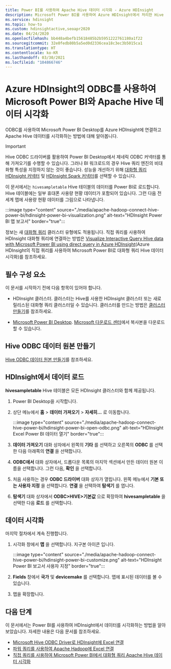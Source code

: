 ```yaml
---
title: Power BI를 사용하여 Apache Hive 데이터 시각화 - Azure HDInsight
description: Microsoft Power BI를 사용하여 Azure HDInsight에서 처리한 Hive 데이터를 시각화하는 방법에 대해 알아봅니다.
ms.service: hdinsight
ms.topic: how-to
ms.custom: hdinsightactive,seoapr2020
ms.date: 04/24/2020
ms.openlocfilehash: bb448a4befb15618485b2b5951222761180a1f22
ms.sourcegitcommit: 32e0fedb80b5a5ed0d2336cea18c3ec3b5015ca1
ms.translationtype: HT
ms.contentlocale: ko-KR
ms.lasthandoff: 03/30/2021
ms.locfileid: "104866746"
---
```

# <a name="visualize-apache-hive-data-with-microsoft-power-bi-using-odbc-in-azure-hdinsight"></a>Azure HDInsight의 ODBC를 사용하여 Microsoft Power BI와 Apache Hive 데이터 시각화

ODBC를 사용하여 Microsoft Power BI Desktop를 Azure HDInsight에 연결하고 Apache Hive 데이터를 시각화하는 방법에 대해 알아봅니다.

> [!IMPORTANT]
> Hive ODBC 드라이버를 활용하여 Power BI Desktop에서 제네릭 ODBC 커넥터를 통해 가져오기를 수행할 수 있습니다. 그러나 BI 워크로드의 경우 Hive 쿼리 엔진의 비대화형 특성을 지정하지 않는 것이 좋습니다. 성능을 개선하기 위해 [대화형 쿼리 HDInsight 커넥터](../interactive-query/apache-hadoop-connect-hive-power-bi-directquery.md) 및 [HDInsight Spark 커넥터](/power-bi/spark-on-hdinsight-with-direct-connect)를 선택할 수 있습니다.

이 문서에서는 `hivesampletable` Hive 테이블의 데이터를 Power BI로 로드합니다. Hive 테이블에는 일부 휴대폰 사용량 현황 데이터가 포함되어 있습니다. 그런 다음 전 세계 맵에 사용량 현황 데이터를 그림으로 나타냅니다.

:::image type="content" source="./media/apache-hadoop-connect-hive-power-bi/hdinsight-power-bi-visualization.png" alt-text="HDInsight Power BI 맵 보고서" border="true":::

정보는 새 [대화형 쿼리](../interactive-query/apache-interactive-query-get-started.md) 클러스터 유형에도 적용됩니다. 직접 쿼리를 사용하여 HDInsight 대화형 쿼리에 연결하는 방법은 [Visualize Interactive Query Hive data with Microsoft Power BI using direct query in Azure HDInsight](../interactive-query/apache-hadoop-connect-hive-power-bi-directquery.md)(Azure HDInsight의 직접 쿼리를 사용하여 Microsoft Power BI로 대화형 쿼리 Hive 데이터 시각화)를 참조하세요.

## <a name="prerequisites"></a>필수 구성 요소

이 문서를 시작하기 전에 다음 항목이 있어야 합니다.

* HDInsight 클러스터. 클러스터는 Hive를 사용한 HDInsight 클러스터 또는 새로 릴리스된 대화형 쿼리 클러스터일 수 있습니다. 클러스터를 만드는 방법은 [클러스터 만들기](apache-hadoop-linux-tutorial-get-started.md)를 참조하세요.

* [Microsoft Power BI Desktop](https://powerbi.microsoft.com/desktop/). [Microsoft 다운로드 센터](https://www.microsoft.com/download/details.aspx?id=45331)에서 복사본을 다운로드할 수 있습니다.

## <a name="create-hive-odbc-data-source"></a>Hive ODBC 데이터 원본 만들기

[Hive ODBC 데이터 원본 만들기](apache-hadoop-connect-excel-hive-odbc-driver.md#create-apache-hive-odbc-data-source)를 참조하세요.

## <a name="load-data-from-hdinsight"></a>HDInsight에서 데이터 로드

**hivesampletable** Hive 테이블은 모든 HDInsight 클러스터와 함께 제공됩니다.

1. Power BI Desktop을 시작합니다.

1. 상단 메뉴에서 **홈** > **데이터 가져오기** > **자세히...** 로 이동합니다.

    :::image type="content" source="./media/apache-hadoop-connect-hive-power-bi/hdinsight-power-bi-open-odbc.png" alt-text="HDInsight Excel Power BI 데이터 열기" border="true":::

1. **데이터 가져오기** 대화 상자에서 왼쪽의 **기타** 를 선택하고 오른쪽의 **ODBC** 를 선택한 다음 아래쪽의 **연결** 을 선택합니다.

1. **ODBC에서** 대화 상자에서, 드롭다운 목록의 마지막 섹션에서 만든 데이터 원본 이름을 선택합니다. 그런 다음, **확인** 을 선택합니다.

1. 처음 사용하는 경우 **ODBC 드라이버** 대화 상자가 열립니다. 왼쪽 메뉴에서 **기본 또는 사용자 지정** 을 선택합니다. **연결** 을 선택하여 **탐색기** 를 엽니다.

1. **탐색기** 대화 상자에서 **ODBC>HIVE>기본값** 으로  확장하여 **hivesampletable** 을 선택한 다음 **로드** 를 선택합니다.

## <a name="visualize-data"></a>데이터 시각화

마지막 절차에서 계속 진행합니다.

1. 시각화 창에서 **맵** 을 선택합니다. 지구본 아이콘 입니다.

    :::image type="content" source="./media/apache-hadoop-connect-hive-power-bi/hdinsight-power-bi-customize.png" alt-text="HDInsight Power BI 보고서 사용자 지정" border="true":::

1. **Fields** 창에서 **국가** 및 **devicemake** 를 선택합니다. 맵에 표시된 데이터를 볼 수 있습니다.

1. 맵을 확장합니다.

## <a name="next-steps"></a>다음 단계

이 문서에서는 Power BI를 사용하여 HDInsight에서 데이터를 시각화하는 방법을 알아보았습니다.  자세한 내용은 다음 문서를 참조하세요.

* [Microsoft Hive ODBC Driver로 HDInsight에 Excel 연결](./apache-hadoop-connect-excel-hive-odbc-driver.md)
* [파워 쿼리를 사용하여 Apache Hadoop에 Excel 연결](apache-hadoop-connect-excel-power-query.md)
* [직접 쿼리를 사용하여 Microsoft Power BI에서 대화형 쿼리 Apache Hive 데이터 시각화](../interactive-query/apache-hadoop-connect-hive-power-bi-directquery.md)